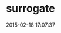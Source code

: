 ---
layout: post
title:  "surrogate"
repo:   "JoshCheek/surrogate"
date:   2015-02-18 17:07:37
gemurl: https://github.com/JoshCheek/surrogate
---